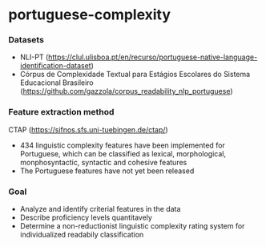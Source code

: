 # portuguese-complexity

### Datasets

- NLI-PT (https://clul.ulisboa.pt/en/recurso/portuguese-native-language-identification-dataset)
- Córpus de Complexidade Textual para Estágios Escolares do Sistema Educacional Brasileiro (https://github.com/gazzola/corpus_readability_nlp_portuguese)

### Feature extraction method
CTAP (https://sifnos.sfs.uni-tuebingen.de/ctap/)
* 434 linguistic complexity features have been implemented for Portuguese, 
  which can be classified as lexical, morphological, monphosyntactic, syntactic and cohesive features
* The Portuguese features have not yet been released

### Goal
- Analyze and identify criterial features in the data
- Describe proficiency levels quantitavely
- Determine a non-reductionist linguistic complexity rating system for individualized readabily classification
